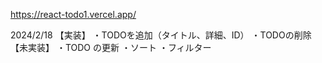 https://react-todo1.vercel.app/

2024/2/18
【実装】
・TODOを追加（タイトル、詳細、ID）
・TODOの削除
【未実装】
・TODO の更新
・ソート
・フィルター
